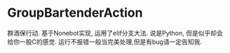 # GroupBartenderAction
群酒保行动.
基于Nonebot实现, 运用了elif分支大法.
说是Python, 但是似乎却会给你一股C的感觉.
运行不报错一般当完美处理,但是有bug请一定告知我.
